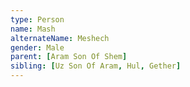 ```yaml
---
type: Person
name: Mash
alternateName: Meshech
gender: Male
parent: [Aram Son Of Shem]
sibling: [Uz Son Of Aram, Hul, Gether]
---
```

